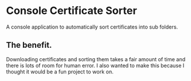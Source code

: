 # Console Certificate Sorter
 A console application to automatically sort certificates into sub folders.
 ## The benefit.
 Downloading certificates and sorting them takes a fair amount of time and
 there is lots of room for human error. I also wanted to make this because I thought
 it would be a fun project to work on.
